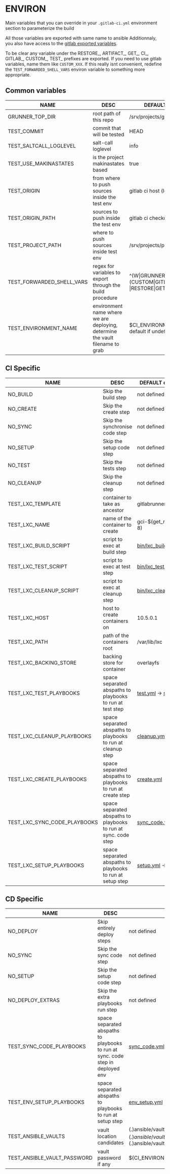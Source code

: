 # ENVIRON
Main variables that you can override in your ``.gitlab-ci.yml`` environment section to parameterize the build

All those variables are exported with same name to ansible
Additionnaly, you also have access to the [gitlab exported variables](https://docs.gitlab.com/ce/ci/variables/).

To be clear any variable under the RESTORE_, ARTIFACT_, GET_, CI_, GITLAB_, CUSTOM_, TEST_ prefixes are exported.
If you need to use gitlab variables, name them like ``CUSTOM_XXX``. If this really isnt convenient, redefine the ``TEST_FORWARDED_SHELL_VARS`` environ variable to something more appropriate.

## Common variables
| NAME                         | DESC                              |  DEFAULT or Example        |
| ---------------------------- | --------------------------------- |  -------------------------------            |
| GRUNNER_TOP_DIR              | root path of this repo                         | /srv/projects/gitlabrunner/project |
| TEST_COMMIT                  | commit that will be tested                     |  HEAD                          |
| TEST_SALTCALL_LOGLEVEL       | salt-call loglevel | info                      |                                |
| TEST_USE_MAKINASTATES        | is the project makinastates based              |  true                          |
| TEST_ORIGIN                  | from where to push sources inside the test env | gitlab ci host (localhost)     |
| TEST_ORIGIN_PATH             | sources to push inside the test env            | gitlab ci checkout root        |
| TEST_PROJECT_PATH            | where to push sources inside test env          | /srv/projects/project/project} |
| TEST_FORWARDED_SHELL_VARS    | regex for variables to export through the build procedure | ^(W\|GRUNNER_TOP_DIR\|(CUSTOM\|GITLAB\|ARTIFACT<br/>\|RESTORE\|GET\|TEST\|NO\|CI)_.*)$ |
| TEST_ENVIRONMENT_NAME| environment name where we are deploying, determine the vault filename to grab | $CI_ENVIRONMENT_NAME or default if undefined |

## CI Specific
| NAME                         | DESC                              |  DEFAULT or Example        |
| ---------------------------- | --------------------------------- |  -------------------------------            |
| NO_BUILD                     | Skip the build step            | not defined |
| NO_CREATE                    | Skip the create step           | not defined |
| NO_SYNC                      | Skip the synchronise code step | not defined |
| NO_SETUP                     | Skip the setup code step | not defined |
| NO_TEST                      | Skip the tests step            | not defined |
| NO_CLEANUP                   | Skip the cleanup step          | not defined |
| TEST_LXC_TEMPLATE            | container to take as ancestor     |  gitlabrunner-common                        |
| TEST_LXC_NAME                | name of the container to create   |  gci-$(get_random_slug 8)                   |
| TEST_LXC_BUILD_SCRIPT        | script to exec at build step      |  [bin/lxc_build.sh](bin/lxc_build.sh)       |
| TEST_LXC_TEST_SCRIPT         | script to exec at test step       |  [bin/lxc_test.sh](bin/lxc_test.sh)         |
| TEST_LXC_CLEANUP_SCRIPT      | script to exec at cleanup step    |  [bin/lxc_cleanup.sh](./bin/lxc_cleanup.sh) |
| TEST_LXC_HOST                | host to create containers on      |  10.5.0.1                                   |
| TEST_LXC_PATH                | path of the containers root       |  /var/lib/lxc                               |
| TEST_LXC_BACKING_STORE       | backing store for container       |  overlayfs                                  |
| TEST_LXC_TEST_PLAYBOOKS      | space separated abspaths to playbooks to run at test step       | [test.yml](../ansible/playbooks/lxc/lifecycle/test.yml) -> [sub](../ansible/playbooks/lifecycle/test.yml)        |
| TEST_LXC_CLEANUP_PLAYBOOKS   | space separated abspaths to playbooks to run at cleanup step    | [cleanup.yml](../ansible/playbooks/lxc/cleanup.yml)     |
| TEST_LXC_CREATE_PLAYBOOKS    | space separated abspaths to playbooks to run at create step     | [create.yml](../ansible/playbooks/lxc/create.yml) |
| TEST_LXC_SYNC_CODE_PLAYBOOKS | space separated abspaths to playbooks to run at sync. code step | [sync_code.yml](../ansible/playbooks/lxc/lifecycle/sync_code.yml) -> [sub](../ansible/playbooks/lifecycle/sync_code.yml) |
| TEST_LXC_SETUP_PLAYBOOKS     | space separated abspaths to playbooks to run at setup  step     | [setup.yml](../ansible/playbooks/lxc/lifecycle/setup.yml) -> [sub](../ansible/playbooks/lifecycle/setup.yml)       |

## CD Specific
| NAME                         | DESC                              |  DEFAULT or Example        |
| ---------------------------- | --------------------------------- |  -------------------------------            |
| NO_DEPLOY                | Skip entirely deploy steps | not defined |
| NO_SYNC                  | Skip the sync code step | not defined |
| NO_SETUP                 | Skip the setup code step | not defined |
| NO_DEPLOY_EXTRAS         | Skip the extra playbooks run step | not defined |
| TEST_SYNC_CODE_PLAYBOOKS | space separated abspaths to playbooks to run at sync. code step in deployed env| [sync_code.yml](../ansible/playbooks/lifecycle/sync_code.yml) |
| TEST_ENV_SETUP_PLAYBOOKS | space separated abspaths to playbooks to run at setup  step     | [env_setup.yml](../ansible/playbooks/lifecycle/env_setup.yml)       |
| TEST_ANSIBLE_VAULTS | vault location candidates | (.)ansible/vaults/${TEST_ENVIRONMENT_NAME}.yml, (.)ansible/vaults/${TEST_ENVIRONMENT_NAME}.yml, (.)ansible/vaults/default.yml  |
| TEST_ANSIBLE_VAULT_PASSWORD | vault password if any | ${CI_ENVIRONMENT_NAME:-} |
